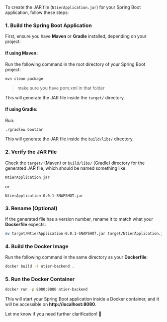 To create the JAR file (`NtierApplication.jar`) for your Spring Boot application, follow these steps:

### **1. Build the Spring Boot Application**
First, ensure you have **Maven** or **Gradle** installed, depending on your project.

#### **If using Maven:**
Run the following command in the root directory of your Spring Boot project:
```sh
mvn clean package
```
> make sure you have pom.xml in that folder

This will generate the JAR file inside the `target/` directory.

#### **If using Gradle:**
Run:
```sh
./gradlew bootJar
```
This will generate the JAR file inside the `build/libs/` directory.

### **2. Verify the JAR File**
Check the `target/` (Maven) or `build/libs/` (Gradle) directory for the generated JAR file, which should be named something like:
```
NtierApplication.jar
```
or
```
NtierApplication-0.0.1-SNAPSHOT.jar
```

### **3. Rename (Optional)**
If the generated file has a version number, rename it to match what your **Dockerfile** expects:
```sh
mv target/NtierApplication-0.0.1-SNAPSHOT.jar target/NtierApplication.jar
```

### **4. Build the Docker Image**
Run the following command in the same directory as your **Dockerfile**:
```sh
docker build -t ntier-backend .
```

### **5. Run the Docker Container**
```sh
docker run -p 8080:8080 ntier-backend
```

This will start your Spring Boot application inside a Docker container, and it will be accessible on **http://localhost:8080**.

Let me know if you need further clarification! 🚀